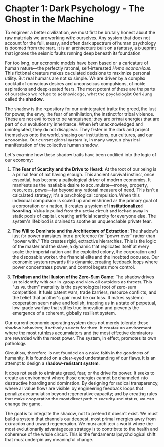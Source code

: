# Chapter 1: Dark Psychology - The Ghost in the Machine

To engineer a better civilization, we must first be brutally honest about the raw materials we are working with: ourselves. Any system that does not account for the full, messy, and often dark spectrum of human psychology is doomed from the start. It is an architecture built on a fantasy, a blueprint that ignores the seismic faults running deep beneath its foundation.

For too long, our economic models have been based on a caricature of human nature—the perfectly rational, self-interested *Homo economicus*. This fictional creature makes calculated decisions to maximize personal utility. But real humans are not so simple. We are driven by a complex cocktail of conscious desires and unconscious compulsions, of noble aspirations and deep-seated fears. The most potent of these are the parts of ourselves we refuse to acknowledge, what the psychologist Carl Jung called the **shadow**.

The shadow is the repository for our unintegrated traits: the greed, the lust for power, the envy, the fear of annihilation, the instinct for tribal violence. These are not evil forces to be vanquished; they are primal energies that are part of our evolutionary inheritance. When left unacknowledged and unintegrated, they do not disappear. They fester in the dark and project themselves onto the world, shaping our institutions, our cultures, and our economies. Our current global system is, in many ways, a physical manifestation of the collective human shadow.

Let's examine how these shadow traits have been codified into the logic of our economy:

1.  **The Fear of Scarcity and the Drive to Hoard:** At the root of our being is a primal fear of not having enough. This ancient survival instinct, once essential, has become a pathological driver of modern economics. It manifests as the insatiable desire to accumulate—money, property, resources, power—far beyond any rational measure of need. This isn't a calculated strategy; it's a psychological compulsion. When this individual compulsion is scaled up and enshrined as the primary goal of a corporation or a nation, it creates a system of **institutionalized hoarding**. Value is pulled from the active circuit and locked away in static pools of capital, creating artificial scarcity for everyone else. The system's lifeblood is drained to soothe an unquenchable private fear.

2.  **The Will to Dominate and the Architecture of Extraction:** The shadow's lust for power translates into a preference for "power over" rather than "power with." This creates rigid, extractive hierarchies. This is the logic of the master and the slave, a dynamic that replicates itself at every scale: the imperial nation and the exploited colony, the corporation and the disposable worker, the financial elite and the indebted populace. Our economic system rewards this dynamic, creating feedback loops where power concentrates power, and control begets more control.

3.  **Tribalism and the Illusion of the Zero-Sum Game:** The shadow drives us to identify with our in-group and view all outsiders as threats. This "us vs. them" mentality is the psychological root of zero-sum competition. It fuels patent wars, trade barriers, resource conflicts, and the belief that another's gain must be our loss. It makes systemic cooperation seem naive and foolish, trapping us in a state of perpetual, low-grade warfare that stifles true innovation and prevents the emergence of a coherent, globally resilient system.

Our current economic operating system does not merely tolerate these shadow behaviors; it actively selects for them. It creates an environment where the most ruthless accumulators and the most effective dominators are rewarded with the most power. The system, in effect, promotes its own pathology.

Circuitism, therefore, is not founded on a naive faith in the goodness of humanity. It is founded on a clear-eyed understanding of our flaws. It is an attempt to design a **shadow-resistant system**.

It does not seek to eliminate greed, fear, or the drive for power. It seeks to create an environment where those energies cannot be channeled into destructive hoarding and domination. By designing for radical transparency, where all value flows are visible; by engineering feedback loops that penalize accumulation beyond regenerative capacity; and by creating rules that make cooperation the most direct path to security and status, we can change the game.

The goal is to integrate the shadow, not to pretend it doesn't exist. We must build a system that channels our deepest, most primal energies away from extraction and toward regeneration. We must architect a world where the most evolutionarily advantageous strategy is to contribute to the health and coherence of the whole circuit. This is the fundamental psychological shift that must underpin any meaningful change.
